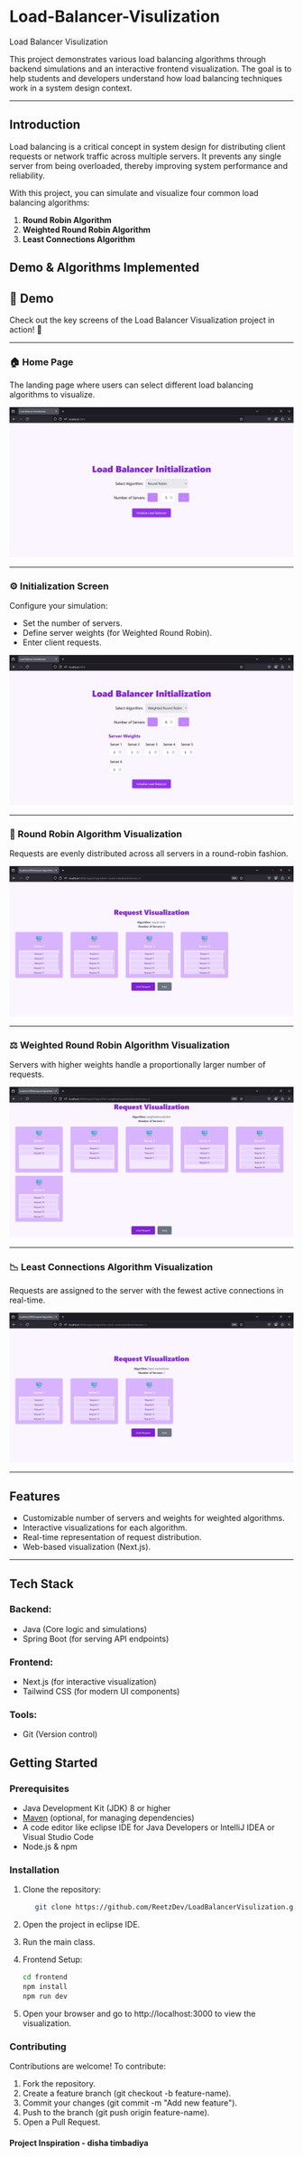 # Load-Balancer-Visulization
Load Balancer Visulization

This project demonstrates various load balancing algorithms through backend simulations and an interactive frontend visualization. The goal is to help students and developers understand how load balancing techniques work in a system design context.

---

## Introduction
Load balancing is a critical concept in system design for distributing client requests or network traffic across multiple servers. It prevents any single server from being overloaded, thereby improving system performance and reliability.


With this project, you can simulate and visualize four common load balancing algorithms:
1. **Round Robin Algorithm**
2. **Weighted Round Robin Algorithm**
3. **Least Connections Algorithm**

## Demo & Algorithms Implemented

## 🎥 Demo

Check out the key screens of the Load Balancer Visualization project in action! 🚀

---

### 🏠 Home Page
The landing page where users can select different load balancing algorithms to visualize.

![Home](./Load_balance_images/home.png)

---

### ⚙️ Initialization Screen
Configure your simulation:
- Set the number of servers.
- Define server weights (for Weighted Round Robin).
- Enter client requests.

![Init](./Load_balance_images/init.png)

---

### 🔄 Round Robin Algorithm Visualization
Requests are evenly distributed across all servers in a round-robin fashion.

![Round Robin](./Load_balance_images/RR.png)

---

### ⚖️ Weighted Round Robin Algorithm Visualization
Servers with higher weights handle a proportionally larger number of requests.

![Weighted Round Robin](./Load_balance_images/WRR.png)

---

### 📉 Least Connections Algorithm Visualization
Requests are assigned to the server with the fewest active connections in real-time.

![Least Connection](./Load_balance_images/leastConnection.png)

---

## Features
- Customizable number of servers and weights for weighted algorithms.
-  Interactive visualizations for each algorithm.
- Real-time representation of request distribution.
- Web-based visualization (Next.js).

---

## Tech Stack
### Backend:
- Java (Core logic and simulations)
- Spring Boot (for serving API endpoints)

### Frontend:
- Next.js (for interactive visualization)
- Tailwind CSS (for modern UI components)

### Tools:
- Git (Version control)

## Getting Started

### Prerequisites
- Java Development Kit (JDK) 8 or higher
- [Maven](https://maven.apache.org/) (optional, for managing dependencies)
- A code editor like eclipse IDE for Java Developers or IntelliJ IDEA or Visual Studio Code
- Node.js & npm

### Installation
1. Clone the repository:
   ```bash
      git clone https://github.com/ReetzDev/LoadBalancerVisulization.git
   ```

2. Open the project in eclipse IDE.

3. Run the main class.

4. Frontend Setup:

    ```bash 
    cd frontend
    npm install
    npm run dev
    ```
5. Open your browser and go to http://localhost:3000 to view the visualization.

### Contributing

Contributions are welcome! To contribute:

1. Fork the repository.
2. Create a feature branch (git checkout -b feature-name).
3. Commit your changes (git commit -m "Add new feature").
4. Push to the branch (git push origin feature-name).
5. Open a Pull Request.

#### Project Inspiration - disha timbadiya
